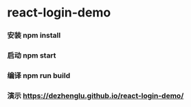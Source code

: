 # react-login-demo   

### 安装 npm install   
### 启动 npm start   
### 编译 npm run build   
### 演示 https://dezhenglu.github.io/react-login-demo/    
